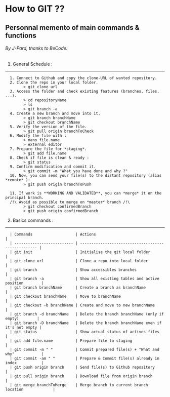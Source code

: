 # How to GIT ??
## Personnal memento of main commands & functions
###### By J-Pard, thanks to BeCode.

 1. General Schedule :  
-------------

      1. Connect to Github and copy the clone-URL of wanted repository.
      2. Clone the repo in your local folder.
            > git clone url
      3. Access the folder and check existing features (branches, files, ...).
            > cd repositoryName
            > ls
            > git branch -a
      4. Create a new branch and move into it.
            > git branch branchName 
            > git checkout branchName
      5. Verify the version of the file.
            > git pull origin branchToCheck
      6. Modify the file with :
            > nano file.name
            > external editor
      7. Prepare the file for *staging*.
            > git add file.name
      8. Check if file is clean & ready :
            > git status
      9. Confirm modification and commit it.
            > git commit -m "What you have done and why ?"
      10. Now, you can send your file(s) to the distant repository (alias *remote* ):
            > git push origin branchToPush

      11. If work is **WORKING AND VALIDATED**, you can *merge* it on the principal branch.
      /!\ Avoid as possible to merge on *master* branch /!\
            > git checkout confirmedBranch
            > git push origin confirmedBranch  

 2. Basics commands :  
-------------

      | Commands                   | Actions                                             |
      | -------------------------- | --------------------------------------------------- |
      | git init                   | Initialise the git local folder                     |
      | git clone url              | Clone a repo into local folder                      |
      | git branch                 | Show accessibles branches                           |
      | git branch -a              | Show all existing tables and active position        |
      | git branch branchName      | Create a branch as branchName                       |
      | git checkout branchName    | Move to branchName                                  |
      | git checkout -b branchName | Create and move to new branchName                   |
      | git branch -d branchName   | Delete the branch branchName (only if empty)        |
      | git branch -D branchName   | Delete the branch branchName even if it's not empty |
      | git status                 | Show actual status of actives files                 |
      | git add file.name          | Prepare file to staging                             |
      | git commit -m " "          | Commit prepared file(s) + "What and why"            |
      | git commit -am " "         | Prepare & Commit file(s) already in index           |
      | git push origin branch     | Send file(s) to Github repository                   |
      | git pull origin branch     | Download file from origin branch                    |
      | git merge branchToMerge    | Merge branch to current branch location             |
